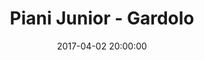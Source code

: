 ---
title: Piani Junior - Gardolo
date: 2017-04-02 20:00:00
squadra-a: Piani Junior
punteggio-a: 70
squadra-b: Bc Gardolo
punteggio-b: 79
partite/squadra: serie-d-16-17
luogo: PALAMAZZALI
categoria: serie d
---